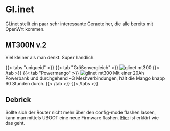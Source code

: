 # Gl.inet

Gl.inet stellt ein paar sehr interessante Geraete her, die alle bereits mit OpenWrt kommen.


## MT300N v.2
Viel kleiner als man denkt. Super handlich.

{{< tabs "uniqueid" >}}
{{< tab "Größenvergleich" >}}
![glinet mt300](/gl.inet_mt300n_radieschen.jpg)
{{< /tab >}}
{{< tab "Powermango" >}}
![glinet mt300](/gl.inet_mt300n_powerbank_2.JPG)
Mit einer 20Ah Powerbank und durchgehend ~3 Meshverbindungen, hält die Mango knapp 60 Stunden durch.
{{< /tab >}}
{{< /tabs >}}

## Debrick

Sollte sich der Router nicht mehr über den config-mode flashen lassen, kann man mittels UBOOT eine neue Firmware flashen. [Hier](https://docs.gl-inet.com/en/2/troubleshooting/debrick/) ist erklärt wie das geht. 